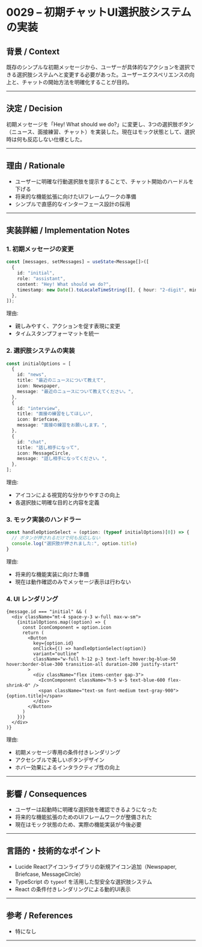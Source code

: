 # 0029 – 初期チャットUI選択肢システムの実装

## 背景 / Context

既存のシンプルな初期メッセージから、ユーザーが具体的なアクションを選択できる選択肢システムへと変更する必要があった。ユーザーエクスペリエンスの向上と、チャットの開始方法を明確化することが目的。

---

## 決定 / Decision

初期メッセージを「Hey! What should we do?」に変更し、3つの選択肢ボタン（ニュース、面接練習、チャット）を実装した。現在はモック状態として、選択時は何も反応しない仕様とした。

---

## 理由 / Rationale

- ユーザーに明確な行動選択肢を提示することで、チャット開始のハードルを下げる
- 将来的な機能拡張に向けたUIフレームワークの準備
- シンプルで直感的なインターフェース設計の採用

---

## 実装詳細 / Implementation Notes

### 1. 初期メッセージの変更

```ts
const [messages, setMessages] = useState<Message[]>([
  {
    id: "initial",
    role: "assistant",
    content: "Hey! What should we do?",
    timestamp: new Date().toLocaleTimeString([], { hour: "2-digit", minute: "2-digit", second: "2-digit" }),
  },
]);
```

理由:
- 親しみやすく、アクションを促す表現に変更
- タイムスタンプフォーマットを統一

### 2. 選択肢システムの実装

```ts
const initialOptions = [
  {
    id: "news",
    title: "最近のニュースについて教えて",
    icon: Newspaper,
    message: "最近のニュースについて教えてください。",
  },
  {
    id: "interview", 
    title: "面接の練習をしてほしい",
    icon: Briefcase,
    message: "面接の練習をお願いします。",
  },
  {
    id: "chat",
    title: "話し相手になって",
    icon: MessageCircle,
    message: "話し相手になってください。",
  },
];
```

理由:
- アイコンによる視覚的な分かりやすさの向上
- 各選択肢に明確な目的と内容を定義

### 3. モック実装のハンドラー

```ts
const handleOptionSelect = (option: (typeof initialOptions)[0]) => {
  // ボタンが押されるだけで何も反応しない
  console.log("選択肢が押されました:", option.title)
}
```

理由:
- 将来的な機能実装に向けた準備
- 現在は動作確認のみでメッセージ表示は行わない

### 4. UI レンダリング

```tsx
{message.id === "initial" && (
  <div className="mt-4 space-y-3 w-full max-w-sm">
    {initialOptions.map((option) => {
      const IconComponent = option.icon
      return (
        <Button
          key={option.id}
          onClick={() => handleOptionSelect(option)}
          variant="outline"
          className="w-full h-12 p-3 text-left hover:bg-blue-50 hover:border-blue-300 transition-all duration-200 justify-start"
        >
          <div className="flex items-center gap-3">
            <IconComponent className="h-5 w-5 text-blue-600 flex-shrink-0" />
            <span className="text-sm font-medium text-gray-900">{option.title}</span>
          </div>
        </Button>
      )
    })}
  </div>
)}
```

理由:
- 初期メッセージ専用の条件付きレンダリング
- アクセシブルで美しいボタンデザイン
- ホバー効果によるインタラクティブ性の向上

---

## 影響 / Consequences

- ユーザーは起動時に明確な選択肢を確認できるようになった
- 将来的な機能拡張のためのUIフレームワークが整備された
- 現在はモック状態のため、実際の機能実装が今後必要

---

## 言語的・技術的なポイント

- Lucide Reactアイコンライブラリの新規アイコン追加（Newspaper, Briefcase, MessageCircle）
- TypeScript の `typeof` を活用した型安全な選択肢システム
- React の条件付きレンダリングによる動的UI表示

---

## 参考 / References

- 特になし

---